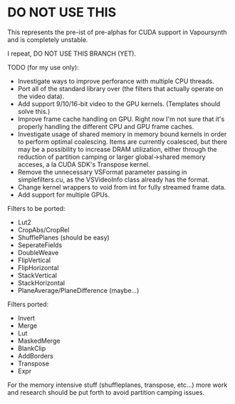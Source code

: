 DO NOT USE THIS
===============

This represents the pre-ist of pre-alphas for CUDA support in Vapoursynth and is completely unstable.

I repeat, DO NOT USE THIS BRANCH (YET).

TODO (for my use only):
   * Investigate ways to improve perforance with multiple CPU threads.
   * Port all of the standard library over (the filters that actually operate on the video data).
   * Add support 9/10/16-bit video to the GPU kernels. (Templates should solve this.)
   * Improve frame cache handling on GPU. Right now I'm not sure that it's properly handling the different CPU and GPU frame caches.
   * Investigate usage of shared memory in memory bound kernels in order to perform optimal coalescing. Items are currently coalesced,
     but there may be a possibility to increase DRAM utilization, either through the reduction of partition camping or larger global->shared
     memory acceses, a la CUDA SDK's Transpose kernel.
   * Remove the unnecessary VSFormat parameter passing in simplefilters.cu, as the VSVideoInfo class already has the format.
   * Change kernel wrappers to void from int for fully streamed frame data.
   * Add support for multiple GPUs.

Filters to be ported:
   * Lut2
   * CropAbs/CropRel
   * ShufflePlanes (should be easy)
   * SeperateFields
   * DoubleWeave
   * FlipVertical
   * FlipHorizontal
   * StackVertical
   * StackHorizontal
   * PlaneAverage/PlaneDifference (maybe...)

Filters ported:
   * Invert
   * Merge
   * Lut
   * MaskedMerge
   * BlankClip
   * AddBorders
   * Transpose
   * Expr

For the memory intensive stuff (shuffleplanes, transpose, etc...) more work and research should be put forth to avoid partition camping issues.
